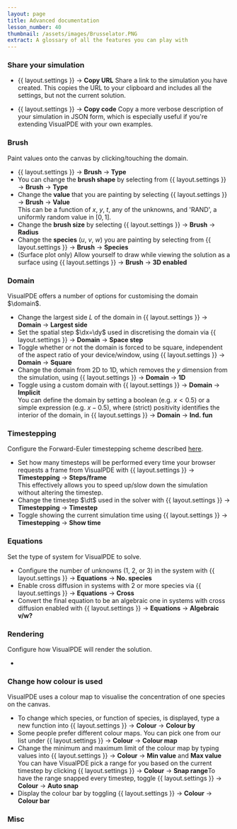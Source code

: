 ```yaml
---
layout: page
title: Advanced documentation
lesson_number: 40
thumbnail: /assets/images/Brusselator.PNG
extract: A glossary of all the features you can play with
---
```


### Share your simulation <a id='copy-url'>
* <span class='click_sequence'>{{ layout.settings }} → **Copy URL**</span>
Share a link to the simulation you have created. This copies the URL to your clipboard and includes all the settings, but not the current solution.

* <span class='click_sequence'>{{ layout.settings }} → **Copy code**</span>
Copy a more verbose description of your simulation in JSON form, which is especially useful if you're extending VisualPDE with your own examples.

### Brush <a id='brush'>
Paint values onto the canvas by clicking/touching the domain. 

* <span class='click_sequence'>{{ layout.settings }} → **Brush** → **Type**</span>
* You can change the **brush shape** by selecting from <span class='click_sequence'>{{ layout.settings }} → **Brush** → **Type**</span>
* Change the **value** that you are painting by selecting <span class='click_sequence'>{{ layout.settings }} → **Brush** → **Value**</span>\
This can be a function of $x$, $y$, $t$, any of the unknowns, and 'RAND', a uniformly random value in $[0,1]$.
* Change the **brush size** by selecting <span class='click_sequence'>{{ layout.settings }} → **Brush** → **Radius**</span>
* Change the **species** ($u$, $v$, $w$) you are painting by selecting from <span class='click_sequence'>{{ layout.settings }} → **Brush** → **Species**</span>
* (Surface plot only) Allow yourself to draw while viewing the solution as a surface using <span class='click_sequence'>{{ layout.settings }} → **Brush** → **3D enabled**</span>

### Domain <a id='domain'>
VisualPDE offers a number of options for customising the domain $\domain$.

* Change the largest side $L$ of the domain in <span class='click_sequence'>{{ layout.settings }} → **Domain** → **Largest side**</span>
* Set the spatial step $\dx=\dy$ used in discretising the domain via  <span class='click_sequence'>{{ layout.settings }} → **Domain** → **Space step**</span>
* Toggle whether or not the domain is forced to be square, independent of the aspect ratio of your device/window, using <span class='click_sequence'>{{ layout.settings }} → **Domain** → **Square**</span>
* Change the domain from 2D to 1D, which removes the $y$ dimension from the simulation, using <span class='click_sequence'>{{ layout.settings }} → **Domain** → **1D**</span>
* Toggle using a custom domain with <span class='click_sequence'>{{ layout.settings }} → **Domain** → **Implicit**</span>\
You can define the domain by setting a boolean (e.g. $x<0.5$) or a simple expression (e.g. $x-0.5$), where (strict) positivity identifies the interior of the domain, in <span class='click_sequence'>{{ layout.settings }} → **Domain** → **Ind. fun**</span>

### Timestepping <a id='timestepping'>
Configure the Forward-Euler timestepping scheme described [here](/user-guide/solver).

* Set how many timesteps will be performed every time your browser requests a frame from VisualPDE with <span class='click_sequence'>{{ layout.settings }} → **Timestepping** → **Steps/frame**</span>\
This effectively allows you to speed up/slow down the simulation without altering the timestep.
* Change the timestep $\dt$ used in the solver with <span class='click_sequence'>{{ layout.settings }} → **Timestepping** → **Timestep**</span>
* Toggle showing the current simulation time using <span class='click_sequence'>{{ layout.settings }} → **Timestepping** → **Show time**</span>

### Equations <a id='equations'>
Set the type of system for VisualPDE to solve.

* Configure the number of unknowns (1, 2, or 3) in the system with <span class='click_sequence'>{{ layout.settings }} → **Equations** → **No. species**</span>
* Enable cross diffusion in systems with 2 or more species via <span class='click_sequence'>{{ layout.settings }} → **Equations** → **Cross**</span>
* Convert the final equation to be an algebraic one in systems with cross diffusion enabled with <span class='click_sequence'>{{ layout.settings }} → **Equations** → **Algebraic v/w?**</span>

### Rendering <a id='rendering'>
Configure how VisualPDE will render the solution.

* 

### Change how colour is used <a id='colour'>
VisualPDE uses a colour map to visualise the concentration of one species on the canvas.

* To change which species, or function of species, is displayed, type a new function into <span class='click_sequence'>{{ layout.settings }} → **Colour** → **Colour by**</span> 
* Some people prefer different colour maps. You can pick one from our list under <span class='click_sequence'>{{ layout.settings }} → **Colour** → **Colour map**</span> 
* Change the minimum and maximum limit of the colour map by typing values into <span class='click_sequence'>{{ layout.settings }} → **Colour** → **Min value** and **Max value**</span>
You can have VisualPDE pick a range for you based on the current timestep by clicking <span class='click_sequence'>{{ layout.settings }} → **Colour** → **Snap range**</span>To have the range snapped every timestep, toggle <span class='click_sequence'>{{ layout.settings }} → **Colour** → **Auto snap**</span>
* Display the colour bar by toggling <span class='click_sequence'>{{ layout.settings }} → **Colour** → **Colour bar**</span>

### Misc <a id='misc'>
